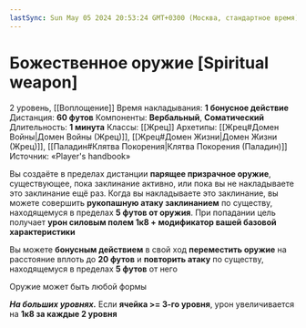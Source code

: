 ```yaml
---
lastSync: Sun May 05 2024 20:53:24 GMT+0300 (Москва, стандартное время)
---
```

# Божественное оружие [Spiritual weapon]
2 уровень, [[Воплощение]]
Время накладывания: **1 бонусное действие**
Дистанция: **60 футов**
Компоненты: **Вербальный**, **Соматический**
Длительность: **1 минута**
Классы: [[Жрец]]
Архетипы: [[Жрец#Домен Войны|Домен Войны (Жрец)]], [[Жрец#Домен Жизни|Домен Жизни (Жрец)]], [[Паладин#Клятва Покорения|Клятва Покорения (Паладин)]]
Источник: «Player's handbook»

Вы создаёте в пределах дистанции **парящее призрачное оружие**, существующее, пока заклинание активно, или пока вы не накладываете это заклинание ещё раз. Когда вы накладываете это заклинание, вы можете совершить **рукопашную атаку заклинанием** по существу, находящемуся в пределах **5 футов от оружия**. При попадании цель получает **урон силовым полем 1к8 + модификатор вашей базовой характеристики**

Вы можете **бонусным действием** в свой ход **переместить оружие** на расстояние вплоть до **20 футов** и **повторить атаку** по существу, находящемуся в пределах **5 футов** от него

Оружие может быть любой формы

**_На больших уровнях._** Если **ячейка >= 3-го уровня**, урон увеличивается на **1к8 за каждые 2 уровня**